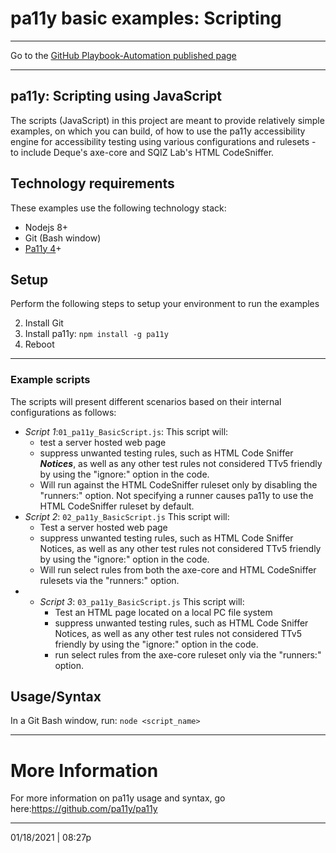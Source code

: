 # pa11y basic examples: Scripting

<hr>

Go to the [GitHub Playbook-Automation published page](https://akingkci.github.io/Dev-Automation/)

<hr>

## pa11y: Scripting using JavaScript

The scripts (JavaScript) in this project are meant to provide relatively simple examples, on which you can build, of how to use the pa11y  accessibility engine for accessibility testing using various configurations and rulesets - to include Deque's axe-core and SQIZ Lab's HTML CodeSniffer.  

## Technology requirements

These examples use the following technology stack:

- Nodejs 8+
- Git (Bash window)
- [Pa11y 4](https://github.com/pa11y/pa11y/tree/4.x)+

## Setup

Perform the following steps to setup your environment to run the examples

2. Install Git 
2. Install pa11y: `npm install -g pa11y`
2. Reboot

<hr>

### Example scripts


The scripts will present different scenarios based on their internal configurations as follows:

- *Script 1*:`01_pa11y_BasicScript.js`: This script will:
  - test a server hosted web page
  - suppress unwanted testing rules, such as HTML Code Sniffer ***Notices***, as well as any other test rules not considered TTv5 friendly by using the "ignore:" option in the code.
  - Will run against the HTML CodeSniffer ruleset only by disabling the "runners:" option. Not specifying a runner causes pa11y to use the HTML CodeSniffer ruleset by default.
- *Script 2*: `02_pa11y_BasicScript.js`  This script will:
  - Test a server hosted web page
  - suppress unwanted testing rules, such as HTML Code Sniffer Notices, as well as any other test rules not considered TTv5 friendly by using the "ignore:" option in the code.
  - Will run select rules from both the axe-core and HTML CodeSniffer rulesets via the "runners:" option.
- - *Script 3*: `03_pa11y_BasicScript.js`  This script will:
    - Test an HTML page located on a local PC file system
    - suppress unwanted testing rules, such as HTML Code Sniffer Notices, as well as any other test rules not considered TTv5 friendly by using the "ignore:" option in the code.
    - run select rules from the axe-core ruleset only via the "runners:" option.

## Usage/Syntax

In a Git Bash window, run: `node <script_name>`

<hr>

# More Information

For more information on pa11y usage and syntax, go here:https://github.com/pa11y/pa11y 

<hr>
01/18/2021 | 08:27p
